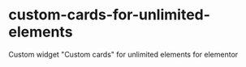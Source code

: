 # custom-cards-for-unlimited-elements
Custom widget "Custom cards" for unlimited elements for elementor
